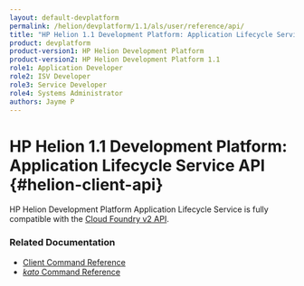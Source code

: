 ```yaml
---
layout: default-devplatform
permalink: /helion/devplatform/1.1/als/user/reference/api/
title: "HP Helion 1.1 Development Platform: Application Lifecycle Service API" 
product: devplatform
product-version1: HP Helion Development Platform
product-version2: HP Helion Development Platform 1.1
role1: Application Developer 
role2: ISV Developer
role3: Service Developer
role4: Systems Administrator
authors: Jayme P
---
```

<!--PUBLISHED-->

# HP Helion 1.1 Development Platform: Application Lifecycle Service API {#helion-client-api}

HP Helion Development Platform Application Lifecycle Service is fully compatible with the [Cloud Foundry v2 API](http://docs.cloudfoundry.org/services/api-v2.0.html).

### Related Documentation

* [Client Command Reference](/helion/devplatform/1.1/als/user/reference/client-ref/)
* [*kato* Command Reference](/helion/devplatform/1.1/als/admin/reference/kato-ref/)

